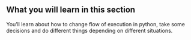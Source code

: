 ## What you will learn in this section
You’ll learn about how to change flow of execution in python, take some decisions and do different things depending on different situations.
